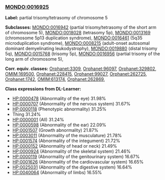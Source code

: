 
### [MONDO:0016925](http://purl.obolibrary.org/obo/MONDO_0016925)
**Label:** partial trisomy/tetrasomy of chromosome 5

**Subclasses:** [MONDO:0016942](http://purl.obolibrary.org/obo/MONDO_0016942) (partial trisomy/tetrasomy of the short arm of chromosome 5), [MONDO:0018028](http://purl.obolibrary.org/obo/MONDO_0018028) (tetrasomy 5p), [MONDO:0013169](http://purl.obolibrary.org/obo/MONDO_0013169) (chromosome 5p13 duplication syndrome), [MONDO:0016461](http://purl.obolibrary.org/obo/MONDO_0016461) (5q35 microduplication syndrome), [MONDO:0008215](http://purl.obolibrary.org/obo/MONDO_0008215) (adult-onset autosomal dominant demyelinating leukodystrophy), [MONDO:0019880](http://purl.obolibrary.org/obo/MONDO_0019880) (distal trisomy 5q), [MONDO:0015768](http://purl.obolibrary.org/obo/MONDO_0015768) (trisomy 5p), [MONDO:0016956](http://purl.obolibrary.org/obo/MONDO_0016956) (partial trisomy of the long arm of chromosome 5), 

**Corr. equiv. classes:** [Orphanet:3309](http://www.orpha.net/ORDO/Orphanet_3309), [Orphanet:96097](http://www.orpha.net/ORDO/Orphanet_96097), [Orphanet:329802](http://www.orpha.net/ORDO/Orphanet_329802), [OMIM:169500](http://purl.obolibrary.org/obo/OMIM_169500), [Orphanet:228415](http://www.orpha.net/ORDO/Orphanet_228415), [Orphanet:99027](http://www.orpha.net/ORDO/Orphanet_99027), [Orphanet:262725](http://www.orpha.net/ORDO/Orphanet_262725), [Orphanet:1742](http://www.orpha.net/ORDO/Orphanet_1742), [OMIM:613174](http://purl.obolibrary.org/obo/OMIM_613174), [Orphanet:262869](http://www.orpha.net/ORDO/Orphanet_262869), 

**Class expressions from DL-Learner:**

- [HP:0000478](http://purl.obolibrary.org/obo/HP_0000478) (Abnormality of the eye) 31.98%
- [HP:0000707](http://purl.obolibrary.org/obo/HP_0000707) (Abnormality of the nervous system) 31.67%
- [HP:0000118](http://purl.obolibrary.org/obo/HP_0000118) (Phenotypic abnormality) 31.25%
- Thing 31.24%
- [HP:0000001](http://purl.obolibrary.org/obo/HP_0000001) (All) 31.24%
- [HP:0000598](http://purl.obolibrary.org/obo/HP_0000598) (Abnormality of the ear) 22.09%
- [HP:0001507](http://purl.obolibrary.org/obo/HP_0001507) (Growth abnormality) 21.87%
- [HP:0003011](http://purl.obolibrary.org/obo/HP_0003011) (Abnormality of the musculature) 21.78%
- [HP:0001574](http://purl.obolibrary.org/obo/HP_0001574) (Abnormality of the integument) 21.72%
- [HP:0000152](http://purl.obolibrary.org/obo/HP_0000152) (Abnormality of head or neck) 21.49%
- [HP:0000924](http://purl.obolibrary.org/obo/HP_0000924) (Abnormality of the skeletal system) 21.46%
- [HP:0000119](http://purl.obolibrary.org/obo/HP_0000119) (Abnormality of the genitourinary system) 16.67%
- [HP:0001626](http://purl.obolibrary.org/obo/HP_0001626) (Abnormality of the cardiovascular system) 16.65%
- [HP:0025031](http://purl.obolibrary.org/obo/HP_0025031) (Abnormality of the digestive system) 16.64%
- [HP:0040064](http://purl.obolibrary.org/obo/HP_0040064) (Abnormality of limbs) 16.55%


